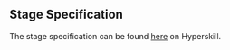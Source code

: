 ## Stage Specification

The stage specification can be found [here](https://hyperskill.org/projects/156/stages/815/implement) on Hyperskill.